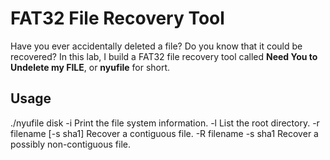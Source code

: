 # FAT32 File Recovery Tool

Have you ever accidentally deleted a file? Do you know that it could be recovered? In this lab, I build a FAT32 file recovery tool called **Need You to Undelete my FILE**, or **nyufile** for short.

## Usage
./nyufile disk <options>
  -i                     Print the file system information.
  -l                     List the root directory.
  -r filename [-s sha1]  Recover a contiguous file.
  -R filename -s sha1    Recover a possibly non-contiguous file.